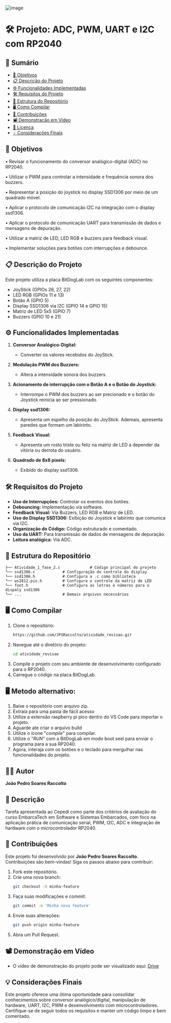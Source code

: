 ![image](https://github.com/user-attachments/assets/f2a5c9b8-6208-4723-8f46-1d74be421827)


# 🛠️ Projeto: ADC, PWM, UART e I2C com RP2040

## 📑 Sumário
- [🎯 Objetivos](#-objetivos)
- [📋 Descrição do Projeto](#-descrição-do-projeto)
- [⚙️ Funcionalidades Implementadas](#%EF%B8%8F-funcionalidades-implementadas)
- [🛠️ Requisitos do Projeto](#%EF%B8%8F-requisitos-do-projeto)
- [📂 Estrutura do Repositório](#-estrutura-do-reposit%C3%A1rio)
- [🖥️ Como Compilar](#%EF%B8%8F-como-compilar)
- [🤝 Contribuições](#-contribui%C3%A7%C3%B5es)
- [📽️ Demonstração em Vídeo](#%EF%B8%8F-demonstra%C3%A7%C3%A3o-em-v%C3%ADdeo)
- [📜 Licença](#-licen%C3%A7a)
- [💡 Considerações Finais](#-considera%C3%A7%C3%B5es-finais)

## 🎯 Objetivos
• Revisar o funcionamento do conversor analógico-digital (ADC) no RP2040.

• Utilizar o PWM para controlar a intensidade e frequência sonora dos buzzers.

• Representar a posição do joystick no display SSD1306 por meio de um quadrado móvel.

• Aplicar o protocolo de comunicação I2C na integração com o display ssd1306.

• Aplicar o protocolo de comunicação UART para transmissão de dados e mensagens de depuração.

• Utilizar a matriz de LED, LED RGB e buzzers para feedback visual.

• Implementar soluções para botões com interrupções e debounce.

## 📋 Descrição do Projeto
Este projeto utiliza a placa BitDogLab com os seguintes componentes:
- JoyStick (GPIOs 26, 27, 22)
- LED RGB (GPIOs 11 e 13)
- Botão A (GPIO 5)
- Display SSD1306 via I2C (GPIO 14 e GPIO 15)
- Matriz de LED 5x5 (GPIO 7)
- Buzzers (GPIO 10 e 21)
  
## ⚙️ Funcionalidades Implementadas
1. **Conversor Analógico-Digital:**
   - Converter os valores recebidos do JoyStick.
     
2. **Modulação PWM dos Buzzers:**
   - Altera a intensidade sonora dos buzzers.
     
3. **Acionamento de interrupção com o Botão A e o Botão do Joystick:**
   - Interrompe o PWM dos buzzers ao ser precionado e o botão do Joystick reinicia ao ser pressionado.

4. **Display ssd1306:**
   - Apresenta um espelho da posição do JoyStick. Ademais, apresenta paredes que formam um labirinto.

5. **Feedback Visual:**     
   - Apresenta um rosto triste ou feliz na matriz de LED a depender da vitória ou derrota do usuário.

6. **Quadrado de 8x8 pixels:**
   - Exibido do display ssd1306.
     
## 🛠️ Requisitos do Projeto
- **Uso de Interrupções:** Controlar os eventos dos botões.
- **Debouncing:** Implementação via software.
- **Feedback Visual:** Via Buzzers, LED RGB e Matriz de LED.
- **Uso do Display SSD1306:** Exibição do Joystick e labirinto que comunica via I2C.
- **Organização do Código:** Código estruturado e comentado.
- **Uso da UART:** Para transmissão de dados de mensagens de depuração.
- **Leitura analógica:** Via ADC.

## 📂 Estrutura do Repositório
```
├── Atividade_1_fase_2.c             # Código principal do projeto
└── ssd1306.c            # Configuração do controle do display
└── ssd1306.h            # Configura a .c como biblioteca
└── ws2812.pio.h         # Configura o controle da matriz de LED
└── font.h               # Configura as letras e números para o dispaly ssd1306
└── ...                  # Demais arquivos necessários
```

## 🖥️ Como Compilar
1. Clone o repositório:
   ```bash
   https://github.com/JPSRaccolto/atividade_revisao.git
   ```
2. Navegue até o diretório do projeto:
   ```bash
   cd atividade_revisao
   ```
3. Compile o projeto com seu ambiente de desenvolvimento configurado para o RP2040.
4. Carregue o código na placa BitDogLab.

## 🖥️ Metodo alternativo:
1. Baixe o repositório com arquivo zip.
2. Extraia para uma pasta de fácil acesso
3. Utilize a extensão raspberry pi pico dentro do VS Code para importar o projeto.
4. Aguarde ate criar o arquivo build
5. Utilize o ícone "_compile_" para compilar.
6. Utilize o "_RUN_" com a BitDogLab em modo boot seel para enviar o programa para a sua RP2040.
7. Agora, interaja com os botões e o teclado para mergulhar nas funcionalidades do projeto.

## 🧑‍💻 Autor
**João Pedro Soares Raccolto**

## 📝 Descrição
Tarefa apresentada ao Cepedi como parte dos critérios de avaliação do curso EmbarcaTech em Software e Sistemas Embarcados, com foco na aplicação prática de comunicação serial, PWM, I2C, ADC e integração de hardware com o microcontrolador RP2040.

## 🤝 Contribuições
Este projeto foi desenvolvido por **João Pedro Soares Raccolto**.
Contribuições são bem-vindas! Siga os passos abaixo para contribuir:

1. Fork este repositório.
2. Crie uma nova branch:
   ```bash
   git checkout -b minha-feature
   ```
3. Faça suas modificações e commit:
   ```bash
   git commit -m 'Minha nova feature'
   ```
4. Envie suas alterações:
   ```bash
   git push origin minha-feature
   ```
5. Abra um Pull Request.

## 📽️ Demonstração em Vídeo
- O vídeo de demonstração do projeto pode ser visualizado aqui: [Drive](https://drive.google.com/file/d/12uIxSjHNvvYUlo6QIuSOJo8DHYGK5s_F/view?usp=sharing)

## 💡 Considerações Finais
Este projeto oferece uma ótima oportunidade para consolidar conhecimentos sobre conversor analógico/digital, manipulação de hardware, UART,
I2C, PWM e desenvolvimento com microcontroladores. Certifique-se de seguir todos os requisitos e manter um código limpo e bem comentado.
